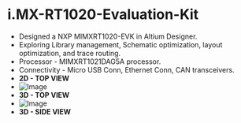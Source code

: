 # i.MX-RT1020-Evaluation-Kit

- Designed a NXP MIMXRT1020-EVK in Altium Designer.
- Exploring Library management, Schematic optimization, layout optimization, and trace routing.
- Processor - MIMXRT1021DAG5A processor.
- Connectivity - Micro USB Conn, Ethernet Conn, CAN transceivers.
- **2D - TOP VIEW**
- ![Image](https://github.com/user-attachments/assets/5e0b083b-531c-4bb2-a055-af1b8c807bfb)
- **3D - TOP VIEW**
- ![Image](https://github.com/user-attachments/assets/bcd88265-d9c2-4aad-863e-c85aead0cacd)
- **3D - SIDE VIEW**


